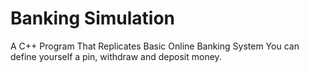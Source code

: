# Banking Simulation
 A C++ Program That Replicates Basic Online Banking System  You can define yourself a pin, withdraw and deposit money.
